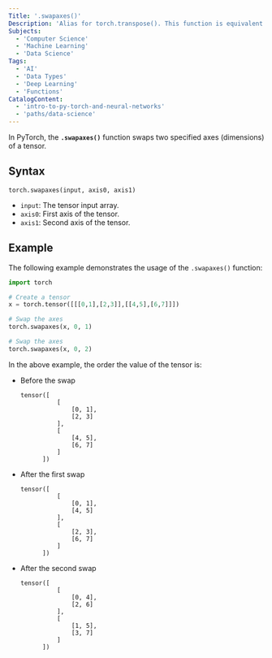 ```yaml
---
Title: '.swapaxes()'
Description: 'Alias for torch.transpose(). This function is equivalent to NumPy’s swapaxes function.'
Subjects:
  - 'Computer Science'
  - 'Machine Learning'
  - 'Data Science'
Tags:
  - 'AI'
  - 'Data Types'
  - 'Deep Learning'
  - 'Functions'
CatalogContent:
  - 'intro-to-py-torch-and-neural-networks'
  - 'paths/data-science'
---
```


In PyTorch, the **`.swapaxes()`** function swaps two specified axes (dimensions) of a tensor.

## Syntax

```pseudo
torch.swapaxes(input, axis0, axis1)
```

- `input`: The tensor input array.
- `axis0`: First axis of the tensor.
- `axis1`: Second axis of the tensor.

## Example

The following example demonstrates the usage of the `.swapaxes()` function:

```py
import torch

# Create a tensor
x = torch.tensor([[[0,1],[2,3]],[[4,5],[6,7]]])

# Swap the axes
torch.swapaxes(x, 0, 1)

# Swap the axes
torch.swapaxes(x, 0, 2)
```

In the above example, the order the value of the tensor is:

- Before the swap
  ```
  tensor([
            [
                [0, 1],
                [2, 3]
            ],
            [   
                [4, 5],
                [6, 7]
            ]
        ])
  ```
- After the first swap
  ```
  tensor([
            [
                [0, 1],
                [4, 5]
            ],
            [
                [2, 3],
                [6, 7]
            ]
        ])
  ```
- After the second swap
  ```
  tensor([
            [
                [0, 4],
                [2, 6]
            ],
            [  
                [1, 5],
                [3, 7]
            ]
        ])
  ```